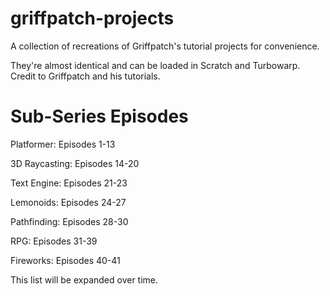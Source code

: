 # griffpatch-projects

A collection of recreations of Griffpatch's tutorial projects for convenience.

They're almost identical and can be loaded in Scratch and Turbowarp. Credit to Griffpatch and his tutorials.

# Sub-Series Episodes

Platformer: Episodes 1-13

3D Raycasting: Episodes 14-20

Text Engine: Episodes 21-23

Lemonoids: Episodes 24-27

Pathfinding: Episodes 28-30

RPG: Episodes 31-39

Fireworks: Episodes 40-41

This list will be expanded over time.
